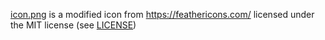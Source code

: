 <a href="feather/icon.png">icon.png</a> is a modified icon from https://feathericons.com/ licensed under the MIT license (see <a href="feather/LICENSE">LICENSE</a>)
